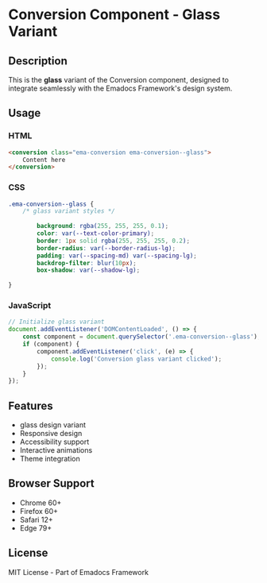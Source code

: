 # Conversion Component - Glass Variant

## Description
This is the **glass** variant of the Conversion component, designed to integrate seamlessly with the Emadocs Framework's design system.

## Usage

### HTML
```html
<conversion class="ema-conversion ema-conversion--glass">
    Content here
</conversion>
```

### CSS
```css
.ema-conversion--glass {
    /* glass variant styles */
    
        background: rgba(255, 255, 255, 0.1);
        color: var(--text-color-primary);
        border: 1px solid rgba(255, 255, 255, 0.2);
        border-radius: var(--border-radius-lg);
        padding: var(--spacing-md) var(--spacing-lg);
        backdrop-filter: blur(10px);
        box-shadow: var(--shadow-lg);
    
}
```

### JavaScript
```javascript
// Initialize glass variant
document.addEventListener('DOMContentLoaded', () => {
    const component = document.querySelector('.ema-conversion--glass');
    if (component) {
        component.addEventListener('click', (e) => {
            console.log('Conversion glass variant clicked');
        });
    }
});
```

## Features
- glass design variant
- Responsive design
- Accessibility support
- Interactive animations
- Theme integration

## Browser Support
- Chrome 60+
- Firefox 60+
- Safari 12+
- Edge 79+

## License
MIT License - Part of Emadocs Framework
